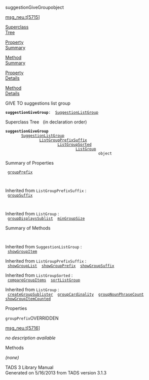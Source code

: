 ---
---
<span class="title">suggestionGiveGroup</span><span class="type">object</span>

[msg_neu.t](../file/msg_neu.t.html)\[[5715](../source/msg_neu.t.html#5715)\]

[Superclass  
Tree](#_SuperClassTree_)

[Property  
Summary](#_PropSummary_)

[Method  
Summary](#_MethodSummary_)

[Property  
Details](#_Properties_)

[Method  
Details](#_Methods_)

<div class="fdesc">

GIVE TO suggestions list group

**`suggestionGiveGroup`**` :   `[`SuggestionListGroup`](../object/SuggestionListGroup.html)

</div>

<span id="_SuperClassTree_"></span>

<div class="mjhd">

<span class="hdln">Superclass Tree</span>   (in declaration order)

</div>

**`suggestionGiveGroup`**  
`         `[`SuggestionListGroup`](../object/SuggestionListGroup.html)  
`                 `[`ListGroupPrefixSuffix`](../object/ListGroupPrefixSuffix.html)  
`                         `[`ListGroupSorted`](../object/ListGroupSorted.html)  
`                                 `[`ListGroup`](../object/ListGroup.html)  
`                                         object`  
<span id="_PropSummary_"></span>

<div class="mjhd">

<span class="hdln">Summary of Properties</span>  

</div>

` `[`groupPrefix`](#groupPrefix)`  `

` `

Inherited from `ListGroupPrefixSuffix` :  
` `[`groupSuffix`](../object/ListGroupPrefixSuffix.html#groupSuffix)`  `

` `

Inherited from `ListGroup` :  
` `[`groupDisplaysSublist`](../object/ListGroup.html#groupDisplaysSublist)`  `[`minGroupSize`](../object/ListGroup.html#minGroupSize)`  `

<span id="_MethodSummary_"></span>

<div class="mjhd">

<span class="hdln">Summary of Methods</span>  

</div>

` `

Inherited from `SuggestionListGroup` :  
` `[`showGroupItem`](../object/SuggestionListGroup.html#showGroupItem)`  `

Inherited from `ListGroupPrefixSuffix` :  
` `[`showGroupList`](../object/ListGroupPrefixSuffix.html#showGroupList)`  `[`showGroupPrefix`](../object/ListGroupPrefixSuffix.html#showGroupPrefix)`  `[`showGroupSuffix`](../object/ListGroupPrefixSuffix.html#showGroupSuffix)`  `

Inherited from `ListGroupSorted` :  
` `[`compareGroupItems`](../object/ListGroupSorted.html#compareGroupItems)`  `[`sortListGroup`](../object/ListGroupSorted.html#sortListGroup)`  `

Inherited from `ListGroup` :  
` `[`createGroupSublister`](../object/ListGroup.html#createGroupSublister)`  `[`groupCardinality`](../object/ListGroup.html#groupCardinality)`  `[`groupNounPhraseCount`](../object/ListGroup.html#groupNounPhraseCount)`  `[`showGroupItemCounted`](../object/ListGroup.html#showGroupItemCounted)`  `

<span id="_Properties_"></span>

<div class="mjhd">

<span class="hdln">Properties</span>  

</div>

<span id="groupPrefix"></span>

`groupPrefix`<span class="rem">OVERRIDDEN</span>

[msg_neu.t](../file/msg_neu.t.html)\[[5716](../source/msg_neu.t.html#5716)\]

<div class="desc">

*no description available*

</div>

<span id="_Methods_"></span>

<div class="mjhd">

<span class="hdln">Methods</span>  

</div>

*(none)*

<div class="ftr">

TADS 3 Library Manual  
Generated on 5/16/2013 from TADS version 3.1.3

</div>
